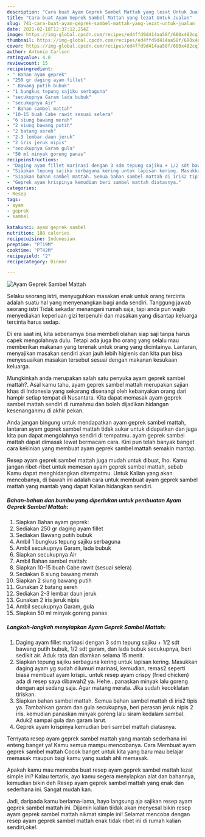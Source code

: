 ```yaml
---
description: "Cara buat Ayam Geprek Sambel Mattah yang lezat Untuk Jualan"
title: "Cara buat Ayam Geprek Sambel Mattah yang lezat Untuk Jualan"
slug: 741-cara-buat-ayam-geprek-sambel-mattah-yang-lezat-untuk-jualan
date: 2021-02-18T12:37:12.254Z
image: https://img-global.cpcdn.com/recipes/ed4ffd9d414aa58f/680x482cq70/ayam-geprek-sambel-mattah-foto-resep-utama.jpg
thumbnail: https://img-global.cpcdn.com/recipes/ed4ffd9d414aa58f/680x482cq70/ayam-geprek-sambel-mattah-foto-resep-utama.jpg
cover: https://img-global.cpcdn.com/recipes/ed4ffd9d414aa58f/680x482cq70/ayam-geprek-sambel-mattah-foto-resep-utama.jpg
author: Antonio Carlson
ratingvalue: 4.8
reviewcount: 15
recipeingredient:
- " Bahan ayam geprek"
- "250 gr daging ayam fillet"
- " Bawang putih bubuk"
- "1 bungkus tepung sajiku serbaguna"
- "secukupnya Garam lada bubuk"
- "secukupnya Air"
- " Bahan sambel mattah"
- "10-15 buah Cabe rawit sesuai selera"
- "6 siung bawang merah"
- "2 siung bawang putih"
- "2 batang sereh"
- "2-3 lembar daun jeruk"
- "2 iris jeruk nipis"
- "secukupnya Garam gula"
- "50 ml minyak goreng panas"
recipeinstructions:
- "Daging ayam fillet marinasi dengan 3 sdm tepung sajiku + 1/2 sdt bawang putih bubuk, 1/2 sdt garam, dan lada bubuk secukupnya, beri sedikit air. Aduk rata dan diamkan selama 15 menit."
- "Siapkan tepung sajiku serbaguna kering untuk lapisan kering. Masukkan daging ayam yg sudah dilumuri marinasi, kemudian, remas2 seperti biasa membuat ayam krispi.. untuk resep ayam crispy (fried chicken) ada di resep saya dibawah2 ya. Hehe.. panaskan minyak lalu goreng dengan api sedang saja. Agar matang merata. Jika sudah kecoklatan tiriskan."
- "Siapkan bahan sambel mattah. Semua bahan sambel mattah di iris2 tipis ya. Tambahkan garam dan gula secukupnya, beri perasan jeruk nipis 2 iris. kemudian panaskan minyak goreng lalu siram kedalam sambal. Aduk2 sampai gula dan garam larut."
- "Geprek ayam krispinya kemudian beri sambel mattah diatasnya."
categories:
- Resep
tags:
- ayam
- geprek
- sambel

katakunci: ayam geprek sambel 
nutrition: 188 calories
recipecuisine: Indonesian
preptime: "PT19M"
cooktime: "PT42M"
recipeyield: "2"
recipecategory: Dinner

---
```



![Ayam Geprek Sambel Mattah](https://img-global.cpcdn.com/recipes/ed4ffd9d414aa58f/680x482cq70/ayam-geprek-sambel-mattah-foto-resep-utama.jpg)

Selaku seorang istri, menyuguhkan masakan enak untuk orang tercinta adalah suatu hal yang menyenangkan bagi anda sendiri. Tanggung jawab seorang istri Tidak sekadar menangani rumah saja, tapi anda pun wajib menyediakan keperluan gizi terpenuhi dan masakan yang disantap keluarga tercinta harus sedap.

Di era  saat ini, kita sebenarnya bisa membeli olahan siap saji tanpa harus capek mengolahnya dulu. Tetapi ada juga lho orang yang selalu mau memberikan makanan yang terenak untuk orang yang dicintainya. Lantaran, menyajikan masakan sendiri akan jauh lebih higienis dan kita pun bisa menyesuaikan masakan tersebut sesuai dengan makanan kesukaan keluarga. 



Mungkinkah anda merupakan salah satu penyuka ayam geprek sambel mattah?. Asal kamu tahu, ayam geprek sambel mattah merupakan sajian khas di Indonesia yang sekarang disenangi oleh kebanyakan orang dari hampir setiap tempat di Nusantara. Kita dapat memasak ayam geprek sambel mattah sendiri di rumahmu dan boleh dijadikan hidangan kesenanganmu di akhir pekan.

Anda jangan bingung untuk mendapatkan ayam geprek sambel mattah, lantaran ayam geprek sambel mattah tidak sukar untuk didapatkan dan juga kita pun dapat mengolahnya sendiri di tempatmu. ayam geprek sambel mattah dapat dimasak lewat bermacam cara. Kini pun telah banyak banget cara kekinian yang membuat ayam geprek sambel mattah semakin mantap.

Resep ayam geprek sambel mattah juga mudah untuk dibuat, lho. Kamu jangan ribet-ribet untuk memesan ayam geprek sambel mattah, sebab Kamu dapat menghidangkan ditempatmu. Untuk Kalian yang akan mencobanya, di bawah ini adalah cara untuk membuat ayam geprek sambel mattah yang mantab yang dapat Kalian hidangkan sendiri.

<!--inarticleads1-->

##### Bahan-bahan dan bumbu yang diperlukan untuk pembuatan Ayam Geprek Sambel Mattah:

1. Siapkan  Bahan ayam geprek:
1. Sediakan 250 gr daging ayam fillet
1. Sediakan  Bawang putih bubuk
1. Ambil 1 bungkus tepung sajiku serbaguna
1. Ambil secukupnya Garam, lada bubuk
1. Siapkan secukupnya Air
1. Ambil  Bahan sambel mattah:
1. Siapkan 10-15 buah Cabe rawit (sesuai selera)
1. Sediakan 6 siung bawang merah
1. Siapkan 2 siung bawang putih
1. Gunakan 2 batang sereh
1. Sediakan 2-3 lembar daun jeruk
1. Gunakan 2 iris jeruk nipis
1. Ambil secukupnya Garam, gula
1. Siapkan 50 ml minyak goreng panas




<!--inarticleads2-->

##### Langkah-langkah menyiapkan Ayam Geprek Sambel Mattah:

1. Daging ayam fillet marinasi dengan 3 sdm tepung sajiku + 1/2 sdt bawang putih bubuk, 1/2 sdt garam, dan lada bubuk secukupnya, beri sedikit air. Aduk rata dan diamkan selama 15 menit.
1. Siapkan tepung sajiku serbaguna kering untuk lapisan kering. Masukkan daging ayam yg sudah dilumuri marinasi, kemudian, remas2 seperti biasa membuat ayam krispi.. untuk resep ayam crispy (fried chicken) ada di resep saya dibawah2 ya. Hehe.. panaskan minyak lalu goreng dengan api sedang saja. Agar matang merata. Jika sudah kecoklatan tiriskan.
1. Siapkan bahan sambel mattah. Semua bahan sambel mattah di iris2 tipis ya. Tambahkan garam dan gula secukupnya, beri perasan jeruk nipis 2 iris. kemudian panaskan minyak goreng lalu siram kedalam sambal. Aduk2 sampai gula dan garam larut.
1. Geprek ayam krispinya kemudian beri sambel mattah diatasnya.




Ternyata resep ayam geprek sambel mattah yang mantab sederhana ini enteng banget ya! Kamu semua mampu mencobanya. Cara Membuat ayam geprek sambel mattah Cocok banget untuk kita yang baru mau belajar memasak maupun bagi kamu yang sudah ahli memasak.

Apakah kamu mau mencoba buat resep ayam geprek sambel mattah lezat simple ini? Kalau tertarik, ayo kamu segera menyiapkan alat dan bahannya, kemudian bikin deh Resep ayam geprek sambel mattah yang enak dan sederhana ini. Sangat mudah kan. 

Jadi, daripada kamu berlama-lama, hayo langsung aja sajikan resep ayam geprek sambel mattah ini. Dijamin kalian tiidak akan menyesal bikin resep ayam geprek sambel mattah nikmat simple ini! Selamat mencoba dengan resep ayam geprek sambel mattah enak tidak ribet ini di rumah kalian sendiri,oke!.

